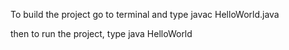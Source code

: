 To build the project go to terminal and type
javac HelloWorld.java

then to run the project, type
java HelloWorld
